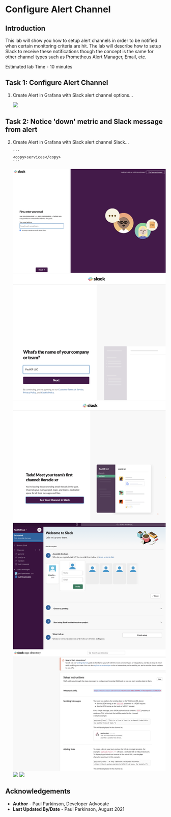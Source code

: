 # Configure Alert Channel

## Introduction

This lab will show you how to setup alert channels in order to be notified when certain monitoring criteria are hit.
The lab will describe how to setup Slack to receive these notifications though the concept is the same for other channel types such as 
Prometheus Alert Manager, Email, etc.

Estimated lab Time - 10 minutes
  
## Task 1: Configure Alert Channel

1. Create Alert in Grafana with Slack alert channel options...


     ![](images/prometheusalertmanager.png " ")


## Task 2: Notice 'down' metric and Slack message from alert

2. Create Alert in Grafana with Slack alert channel Slack...

       ```
       <copy>services</copy>
       ```

     ![](images/slackalertchannelsetup1.png " ")
     ![](images/slackalertchannelsetup2.png " ")
     ![](images/slackalertchannelsetup3.png " ")
     ![](images/slackalertchannelsetup4.png " ")
     ![](images/slackalertchannelsetup5.png " ")
     ![](images/slackalertchannelsetup6.png " ")
     ![](images/slackalertchannelsetup7.png " ")

    

## Acknowledgements
* **Author** - Paul Parkinson, Developer Advocate
* **Last Updated By/Date** - Paul Parkinson, August 2021

